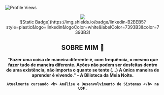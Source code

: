 
![Profile Views](https://gpvc.arturio.dev/cherrytamagochi)
<div align="center">
    <a href="https://github.com/andreinaoliveira" target="_blank">
        <img src="https://i.pinimg.com/originals/0d/10/d2/0d10d2fe48a7956a4fdc9f7251132236.gif">
    </a>
</div>

<div align="center">
<a>![Static Badge](https://img.shields.io/badge/linkedin-B2BEB5?style=plastic&logo=linkedin&logoColor=white&labelColor=7393B3&color=7393B3)</a>


## SOBRE MIM 📜

<div align='center'>
    <b>"Fazer uma coisa de maneira diferente é, com frequência, o mesmo que fazer tudo de maneira diferente. Ações não podem ser desfeitas dentro de uma existência, não importa o quanto se tente (…) A única maneira de aprender é vivendo." - A Bilioteca da Meia Noite.<b>
</div>

    Atualmente cursando <b> Análise e Desenvolvimento de Sistemas </b> na UDF.

